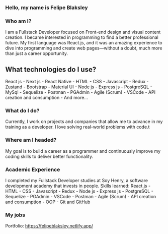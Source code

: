 ### Hello, my name is Felipe Blaksley

### Who am I?
I am a Fullstack Developer focused on Front-end design and visual content creation.
I became interested in programming to find a better professional future. My first language was React.js, and it was an amazing experience to dive into programming and create web pages—without a doubt, much more than just a career opportunity.

## What technologies do I use?
React js - Next js - React Native - HTML - CSS - Javascript - Redux - Zustand - Bootstrap - Material UI - Node js - Express js - PostgreSQL - MySql - Sequelize - Postman - PGAdmin - Agile (Scrum) - VSCode - API creation and consumption - And more...

### What do I do?
Currently, I work on projects and companies that allow me to advance in my training as a developer. I love solving real-world problems with code.t

### Where am I headed?
My goal is to build a career as a programmer and continuously improve my coding skills to deliver better functionality.

### Academic Experience
I completed my Fullstack Developer studies at Soy Henry, a software development academy that invests in people.
Skills learned:
React.js - HTML - CSS - Javascript - Redux - Node js - Express js - PostgreSQL - Sequelize - PGAdmin - VSCode - Postman - Agile (Scrum) - API creation and consumption - OOP - Git and GitHub

### My jobs
Portfolio: https://felipeblaksley.netlify.app/

<!--
**Molli1992/Molli1992** is a ✨ _special_ ✨ repository because its `README.md` (this file) appears on your GitHub profile.

Here are some ideas to get you started:

- 🔭 I’m currently working on ...
- 🌱 I’m currently learning ...
- 👯 I’m looking to collaborate on ...
- 🤔 I’m looking for help with ...
- 💬 Ask me about ...
- 📫 How to reach me: ...
- 😄 Pronouns: ...
- ⚡ Fun fact: ...
-->
